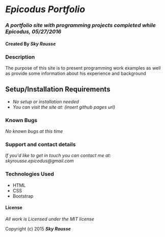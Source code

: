 # _Epicodus Portfolio_

### _A portfolio site with programming projects completed while Epicodus, 05/27/2016_

#### Created By _**Sky Rousse**_

### Description

The purpose of this site is to present programming work examples as well as provide some information about his experience and background

## Setup/Installation Requirements

* _No setup or installation needed_
* _You can visit the site at: (insert github pages url)_

### Known Bugs

_No known bugs at this time_

### Support and contact details

_If you'd like to get in touch you can contact me at: skyrousse.epicodus@gmail.com_

### Technologies Used

* HTML
* CSS
* Bootstrap

#### License

*All work is Licensed under the MIT license*

Copyright (c) 2015 **_Sky Rousse_**
